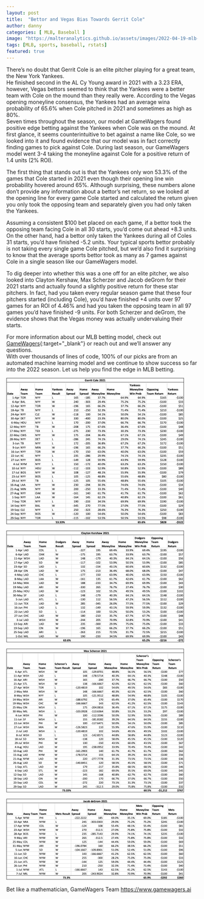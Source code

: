 ```yaml
---
layout: post
title:  "Bettor and Vegas Bias Towards Gerrit Cole"
author: danny
categories: [ MLB, Baseball ]
image: "https://malteranalytics.github.io/assets/images/2022-04-19-mlb-vegas-pitcher-bias/gerrit_cole.png"
tags: [MLB, sports, baseball, rstats]
featured: true
---
```



There’s no doubt that Gerrit Cole is an elite pitcher playing for a great team, the New York Yankees.  
He finished second in the AL Cy Young award in 2021 with a 3.23 ERA, however, Vegas bettors seemed to think that the Yankees 
were a better team with Cole on the mound than they really were.  According to the Vegas opening moneyline consensus, the 
Yankees had an average wina probability of 65.6% when Cole pitched in 2021 and sometimes as high as 80%.  
Seven times throughout the season, our model at GameWagers found positive edge betting against the Yankees when 
Cole was on the mound.  At first glance, it seems counterintuitive to bet against a name like Cole, so we looked into it and 
found evidence that our model was in fact correctly finding games to pick against Cole. During last season, our GameWagers 
model went 3-4 taking the moneyline against Cole for a positive return of 1.4 units (2% ROI).

The first thing that stands out is that the Yankees only won 53.3% of the games that Cole started in 2021 even though 
their opening line win probability hovered around 65%. Although surprising, these numbers alone don’t provide any information 
about a bettor’s net return, so we looked at the opening line for every game Cole started and calculated the return given you 
only took the opposing team and separately given you had only taken the Yankees.  

Assuming a consistent $100 bet placed on each game, if a bettor took the opposing team facing Cole in all 30 starts, you’d 
come out ahead +8.3 units.  On the other hand, had a bettor only taken the Yankees during all of Coles 31 starts, you’d have 
finished -5.2 units.  Your typical sports bettor probably is not taking every single game Cole pitched, but we’d also find 
it surprising to know that the average sports bettor took as many as 7 games against Cole in a single season like our GameWagers model.

To dig deeper into whether this was a one off for an elite pitcher, we also looked into Clayton Kershaw, Max Scherzer and 
Jacob deGrom for their 2021 starts and actually found a slightly positive return for these star pitchers.  In fact, had you 
taken every regular season game that these four pitchers started (including Cole), you’d have finished +4 units over 97 games 
for an ROI of 4.46% and had you taken the opposing team in all 97 games you’d have finished -9 units. For both Scherzer and 
deGrom, the evidence shows that the Vegas money was actually undervaluing their starts.

For more information about our MLB betting model, check out [GameWagers](https://www.gamewagers.ai/){:target="_blank"} or reach out and we’ll answer any questions.  
With over thousands of lines of code, 100% of our picks are from an automated machine learning model and we continue to show 
success so far into the 2022 season.  Let us help you find the edge in MLB betting.



![Image of Gerrit Cole Stats](/assets/images/2022-04-19-mlb-vegas-pitcher-bias/cole.png) 

![Image of Clayton Kershaw Stats](/assets/images/2022-04-19-mlb-vegas-pitcher-bias/kershaw.png) 

![Image of Max Scherzer Stats](/assets/images/2022-04-19-mlb-vegas-pitcher-bias/scherzer.png) 

![Image of Jacob deGrom Stats](/assets/images/2022-04-19-mlb-vegas-pitcher-bias/degrom.png) 



Bet like a mathematician,
GameWagers Team
https://www.gamewagers.ai